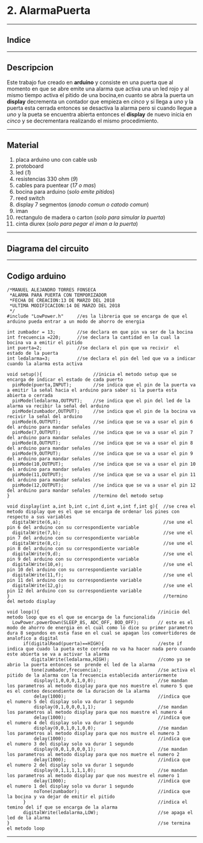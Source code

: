 # 2. AlarmaPuerta
***
## Indice
***
## Descripcion   
Este trabajo fue creado en **arduino** y consiste en una puerta que al momento en que se abre emite una alarma que activa una un led rojo y al mismo tiempo activa el pitido de una bocina,en cuanto se abra la puerta un **display** decrementa un contador que empieza en *cinco* y si llega a *uno* y la puerta esta cerrada entonces se desactiva la alarma pero si cuando llegue a *uno* y la pueta se encuentra abierta entonces el **display** de nuevo inicia en *cinco* y se decrementara realizando el mismo procedimiento.
***
## Material
1. placa arduino uno con cable usb
2. protoboard
3. led (*1*)
4. resistencias 330 ohm (*9*)
5. cables para puentear (*17 o mas*)
6. bocina para arduino (*solo emite pitidos*)
8. reed switch
9. display 7 segmentos (*anodo comun o catodo comun*)
10. iman 
11. rectangulo de madera o carton (*solo para simular la puerta*)
12. cinta diurex (*solo para pegar el iman a la puerta*)
***
## Diagrama del circuito
***
## Codigo arduino
~~~
/*MANUEL ALEJANDRO TORRES FONSECA
 *ALARMA PARA PUERTA CON TEMPORIZADOR  
 *FECHA DE CREACION:13 DE MARZO DEL 2018
 *ULTIMA MODIFICACION:14 DE MARZO DEL 2018
 */
#include "LowPower.h"     //es la libreria que se encarga de que el arduino pueda entrar a un modo de ahorro de energia

int zumbador = 13;        //se declara en que pin va ser de la bocina 
int frecuencia =220;      //se declara la cantidad en la cual la bocina va a emitir el pitido 
int puerta=2;             //se declara el pin que va recivir  el estado de la puerta
int ledalarma=3;          //se declara el pin del led que va a indicar cuando la alarma esta activa

void setup(){                   //inicia el metodo setup que se encarga de indicar el estado de cada puerto 
  pinMode(puerta,INPUT);        //se indica que el pin de la puerta va a emitir la señal hacia el arduino para saber si la puerta esta abierta o cerrada        
  pinMode(ledalarma,OUTPUT);    //se indica que el pin del led de la alarma va recibir la señal del arduino
  pinMode(zumbador,OUTPUT);     //se indica que el pin de la bocina va recivir la señal del arduino
  pinMode(6,OUTPUT);            //se indica que se va a usar el pin 6 del arduino para mandar señales
  pinMode(7,OUTPUT);            //se indica que se va a usar el pin 7 del arduino para mandar señales
  pinMode(8,OUTPUT);            //se indica que se va a usar el pin 8 del arduino para mandar señales
  pinMode(9,OUTPUT);            //se indica que se va a usar el pin 9 del arduino para mandar señales
  pinMode(10,OUTPUT);           //se indica que se va a usar el pin 10 del arduino para mandar señales
  pinMode(11,OUTPUT);           //se indica que se va a usar el pin 11 del arduino para mandar señales
  pinMode(12,OUTPUT);           //se indica que se va a usar el pin 12 del arduino para mandar señales
}                               //termino del metodo setup

void display(int a,int b,int c,int d,int e,int f,int g){  //se crea el metodo display que es el que se encarga de ordenar los pines con respecto a sus variables
  digitalWrite(6,a);                                      //se une el pin 6 del arduino con su correspondiente variable 
  digitalWrite(7,b);                                      //se une el pin 7 del arduino con su correspondiente variable
  digitalWrite(8,c);                                      //se une el pin 8 del arduino con su correspondiente variable
  digitalWrite(9,d);                                      //se une el pin 9 del arduino con su correspondiente variable
  digitalWrite(10,e);                                     //se une el pin 10 del arduino con su correspondiente variable
  digitalWrite(11,f);                                     //se une el pin 11 del arduino con su correspondiente variable
  digitalWrite(12,g);                                     //se une el pin 12 del arduino con su correspondiente variable
}                                                         //termino del metodo display

void loop(){                                            //inicio del metodo loop que es el que se encarga de la funcionalida                                             
  LowPower.powerDown(SLEEP_8S, ADC_OFF, BOD_OFF);       // este es el modo de ahorro de energia en el cual como lo dice su primer parametro dura 8 segundos en esta fase en el cual se apagan los comvertidores de analofico a digital
      if(digitalRead(puerta)==HIGH){                    //este if indica que cuado la pueta este cerrada no va ha hacer nada pero cuando este abierta se va a activar la alarma
         digitalWrite(ledalarma,HIGH);                  //como ya se abrio la puerta entonces se  prende el led de la alarma
         tone(zumbador,frecuencia);                     //se activa el pitido de la alarma con la frecuencia establecida anteriormente
          display(1,0,0,0,1,0,0);                       //se mandan los parametros al metodo display para que nos muestre el numero 5 que es el conteo descendiente de la duracion de la alarma 
          delay(1000);                                  //indica que el numero 5 del display solo va durar 1 segundo 
          display(0,1,0,0,0,1,1);                       //se mandan los parametros al metodo display para que nos muestre el numero 4
          delay(1000);                                  //indica que el numero 4 del display solo va durar 1 segundo
          display(0,0,1,0,1,0,0);                       //se mandan los parametros al metodo display para que nos mustre el numero 3
          delay(1000);                                  //indica que el numero 3 del display solo va durar 1 segundo
          display(0,0,1,0,0,0,1);                       //se mandan los parametros al metodo display para que nos muetre el numero 2
          delay(1000);                                  //indica que el numero 2 del display solo va durar 1 segundo
          display(0,1,1,1,1,1,0);                       //se mandan los parametros al metodo display par que nos muestre el numero 1
          delay(1000);                                  //indica que el numero 1 del display solo va durar 1 segundo
          noTone(zumbador);                             //indica que la bocina y va dejar de emitir el pitido 
      }                                                 //indica el temino del if que se encarga de la alarma 
      digitalWrite(ledalarma,LOW);                      //se apaga el led de la alarma
}                                                       //se termina el metodo loop
~~~
***
